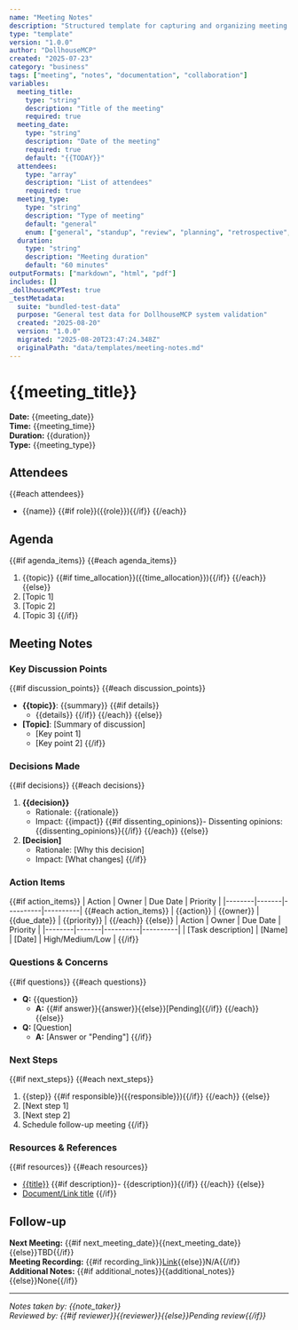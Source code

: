 ```yaml
---
name: "Meeting Notes"
description: "Structured template for capturing and organizing meeting information"
type: "template"
version: "1.0.0"
author: "DollhouseMCP"
created: "2025-07-23"
category: "business"
tags: ["meeting", "notes", "documentation", "collaboration"]
variables:
  meeting_title:
    type: "string"
    description: "Title of the meeting"
    required: true
  meeting_date:
    type: "string"
    description: "Date of the meeting"
    required: true
    default: "{{TODAY}}"
  attendees:
    type: "array"
    description: "List of attendees"
    required: true
  meeting_type:
    type: "string"
    description: "Type of meeting"
    default: "general"
    enum: ["general", "standup", "review", "planning", "retrospective", "1-on-1"]
  duration:
    type: "string"
    description: "Meeting duration"
    default: "60 minutes"
outputFormats: ["markdown", "html", "pdf"]
includes: []
_dollhouseMCPTest: true
_testMetadata:
  suite: "bundled-test-data"
  purpose: "General test data for DollhouseMCP system validation"
  created: "2025-08-20"
  version: "1.0.0"
  migrated: "2025-08-20T23:47:24.348Z"
  originalPath: "data/templates/meeting-notes.md"
---
```

# {{meeting_title}}

**Date:** {{meeting_date}}  
**Time:** {{meeting_time}}  
**Duration:** {{duration}}  
**Type:** {{meeting_type}}  

## Attendees
{{#each attendees}}
- {{name}} {{#if role}}({{role}}){{/if}}
{{/each}}

## Agenda
{{#if agenda_items}}
{{#each agenda_items}}
1. {{topic}} {{#if time_allocation}}({{time_allocation}}){{/if}}
{{/each}}
{{else}}
1. [Topic 1]
2. [Topic 2]
3. [Topic 3]
{{/if}}

## Meeting Notes

### Key Discussion Points
{{#if discussion_points}}
{{#each discussion_points}}
- **{{topic}}**: {{summary}}
  {{#if details}}
  - {{details}}
  {{/if}}
{{/each}}
{{else}}
- **[Topic]**: [Summary of discussion]
  - [Key point 1]
  - [Key point 2]
{{/if}}

### Decisions Made
{{#if decisions}}
{{#each decisions}}
1. **{{decision}}**
   - Rationale: {{rationale}}
   - Impact: {{impact}}
   {{#if dissenting_opinions}}- Dissenting opinions: {{dissenting_opinions}}{{/if}}
{{/each}}
{{else}}
1. **[Decision]**
   - Rationale: [Why this decision]
   - Impact: [What changes]
{{/if}}

### Action Items
{{#if action_items}}
| Action | Owner | Due Date | Priority |
|--------|-------|----------|----------|
{{#each action_items}}
| {{action}} | {{owner}} | {{due_date}} | {{priority}} |
{{/each}}
{{else}}
| Action | Owner | Due Date | Priority |
|--------|-------|----------|----------|
| [Task description] | [Name] | [Date] | High/Medium/Low |
{{/if}}

### Questions & Concerns
{{#if questions}}
{{#each questions}}
- **Q:** {{question}}
  - **A:** {{#if answer}}{{answer}}{{else}}[Pending]{{/if}}
{{/each}}
{{else}}
- **Q:** [Question]
  - **A:** [Answer or "Pending"]
{{/if}}

### Next Steps
{{#if next_steps}}
{{#each next_steps}}
1. {{step}} {{#if responsible}}({{responsible}}){{/if}}
{{/each}}
{{else}}
1. [Next step 1]
2. [Next step 2]
3. Schedule follow-up meeting
{{/if}}

### Resources & References
{{#if resources}}
{{#each resources}}
- [{{title}}]({{url}}) {{#if description}}- {{description}}{{/if}}
{{/each}}
{{else}}
- [Document/Link title](URL)
{{/if}}

## Follow-up
**Next Meeting:** {{#if next_meeting_date}}{{next_meeting_date}}{{else}}TBD{{/if}}  
**Meeting Recording:** {{#if recording_link}}[Link]({{recording_link}}){{else}}N/A{{/if}}  
**Additional Notes:** {{#if additional_notes}}{{additional_notes}}{{else}}None{{/if}}

---
*Notes taken by: {{note_taker}}*  
*Reviewed by: {{#if reviewer}}{{reviewer}}{{else}}Pending review{{/if}}*
